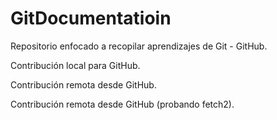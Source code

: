 # GitDocumentatioin

Repositorio enfocado a recopilar aprendizajes de Git - GitHub.

Contribución local para GitHub.

Contribución remota desde GitHub.

Contribución remota desde GitHub (probando fetch2).
